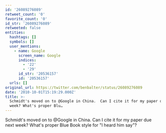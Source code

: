 ```yaml
---
id: '26089276089'
retweet_count: '0'
favorite_count: '0'
id_str: '26089276089'
retweeted: false
entities:
  hashtags: []
  symbols: []
  user_mentions:
    - name: Google
      screen_name: Google
      indices:
        - '22'
        - '29'
      id_str: '20536157'
      id: '20536157'
  urls: []
original_url: https://twitter.com/benbalter/status/26089276089
date: '2010-10-01T15:19:29.000Z'
title: >-
  Schmidt's moved on to @Google in China.  Can I cite it for my paper due next
  week? What's proper Blu…
---
```


Schmidt's moved on to @Google in China.  Can I cite it for my paper due next week? What's proper Blue Book style for "I heard him say"?